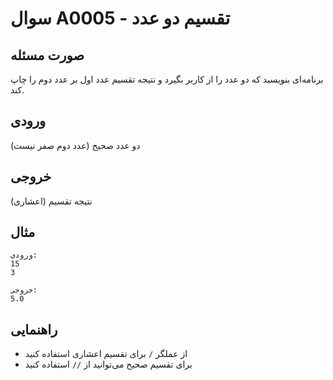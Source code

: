 # سوال A0005 - تقسیم دو عدد

## صورت مسئله
برنامه‌ای بنویسید که دو عدد را از کاربر بگیرد و نتیجه تقسیم عدد اول بر عدد دوم را چاپ کند.

## ورودی
دو عدد صحیح (عدد دوم صفر نیست)

## خروجی
نتیجه تقسیم (اعشاری)

## مثال
```
ورودی:
15
3

خروجی:
5.0
```

## راهنمایی
- از عملگر `/` برای تقسیم اعشاری استفاده کنید
- برای تقسیم صحیح می‌توانید از `//` استفاده کنید
